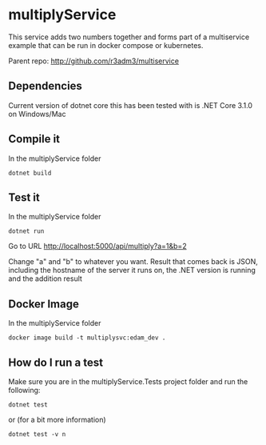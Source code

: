 # multiplyService

This service adds two numbers together and forms part of a multiservice example that can be run in docker compose or kubernetes.

Parent repo: <http://github.com/r3adm3/multiservice>

## Dependencies

Current version of dotnet core this has been tested with is .NET Core 3.1.0 on Windows/Mac

## Compile it

In the multiplyService folder

```dotnetcore
dotnet build
```

## Test it

In the multiplyService folder

```dotnetcore
dotnet run
```

Go to URL <http://localhost:5000/api/multiply?a=1&b=2>

Change "a" and "b" to whatever you want. Result that comes back is JSON, including the hostname of the server it runs on, the .NET version is running and the addition result

## Docker Image

In the multiplyService folder

```docker
docker image build -t multiplysvc:edam_dev .
```

## How do I run a test

Make sure you are in the multiplyService.Tests project folder and run the following:

```dotnetcore
dotnet test
```

or (for a bit more information)

```dotnetcore
dotnet test -v n
```
